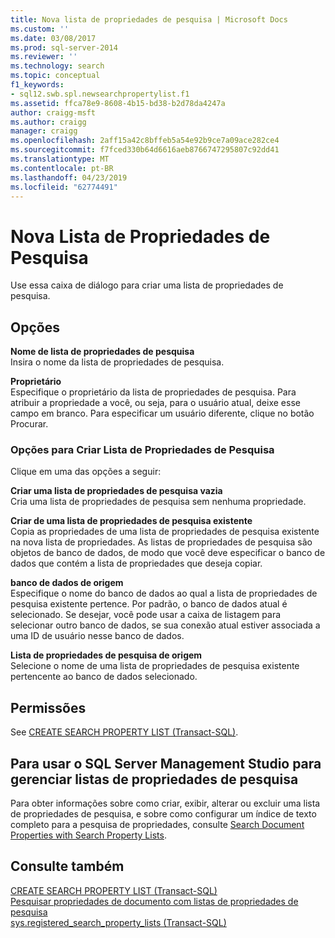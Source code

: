 ```yaml
---
title: Nova lista de propriedades de pesquisa | Microsoft Docs
ms.custom: ''
ms.date: 03/08/2017
ms.prod: sql-server-2014
ms.reviewer: ''
ms.technology: search
ms.topic: conceptual
f1_keywords:
- sql12.swb.spl.newsearchpropertylist.f1
ms.assetid: ffca78e9-8608-4b15-bd38-b2d78da4247a
author: craigg-msft
ms.author: craigg
manager: craigg
ms.openlocfilehash: 2aff15a42c8bffeb5a54e92b9ce7a09ace282ce4
ms.sourcegitcommit: f7fced330b64d6616aeb8766747295807c92dd41
ms.translationtype: MT
ms.contentlocale: pt-BR
ms.lasthandoff: 04/23/2019
ms.locfileid: "62774491"
---
```

# <a name="new-search-property-list"></a>Nova Lista de Propriedades de Pesquisa
  Use essa caixa de diálogo para criar uma lista de propriedades de pesquisa.  
  
## <a name="options"></a>Opções  
 **Nome de lista de propriedades de pesquisa**  
 Insira o nome da lista de propriedades de pesquisa.  
  
 **Proprietário**  
 Especifique o proprietário da lista de propriedades de pesquisa. Para atribuir a propriedade a você, ou seja, para o usuário atual, deixe esse campo em branco. Para especificar um usuário diferente, clique no botão Procurar.  
  
### <a name="create-search-property-list-options"></a>Opções para Criar Lista de Propriedades de Pesquisa  
 Clique em uma das opções a seguir:  
  
 **Criar uma lista de propriedades de pesquisa vazia**  
 Cria uma lista de propriedades de pesquisa sem nenhuma propriedade.  
  
 **Criar de uma lista de propriedades de pesquisa existente**  
 Copia as propriedades de uma lista de propriedades de pesquisa existente na nova lista de propriedades. As listas de propriedades de pesquisa são objetos de banco de dados, de modo que você deve especificar o banco de dados que contém a lista de propriedades que deseja copiar.  
  
 **banco de dados de origem**  
 Especifique o nome do banco de dados ao qual a lista de propriedades de pesquisa existente pertence. Por padrão, o banco de dados atual é selecionado. Se desejar, você pode usar a caixa de listagem para selecionar outro banco de dados, se sua conexão atual estiver associada a uma ID de usuário nesse banco de dados.  
  
 **Lista de propriedades de pesquisa de origem**  
 Selecione o nome de uma lista de propriedades de pesquisa existente pertencente ao banco de dados selecionado.  
  
## <a name="permissions"></a>Permissões  
 See [CREATE SEARCH PROPERTY LIST &#40;Transact-SQL&#41;](/sql/t-sql/statements/create-search-property-list-transact-sql).  
  
## <a name="to-use-sql-server-management-studio-to-manage-search-property-lists"></a>Para usar o SQL Server Management Studio para gerenciar listas de propriedades de pesquisa  
 Para obter informações sobre como criar, exibir, alterar ou excluir uma lista de propriedades de pesquisa, e sobre como configurar um índice de texto completo para a pesquisa de propriedades, consulte [Search Document Properties with Search Property Lists](../relational-databases/search/search-document-properties-with-search-property-lists.md).  
  
## <a name="see-also"></a>Consulte também  
 [CREATE SEARCH PROPERTY LIST &#40;Transact-SQL&#41;](/sql/t-sql/statements/create-search-property-list-transact-sql)   
 [Pesquisar propriedades de documento com listas de propriedades de pesquisa](../relational-databases/search/search-document-properties-with-search-property-lists.md)   
 [sys.registered_search_property_lists &#40;Transact-SQL&#41;](/sql/relational-databases/system-catalog-views/sys-registered-search-property-lists-transact-sql)  
  
  
